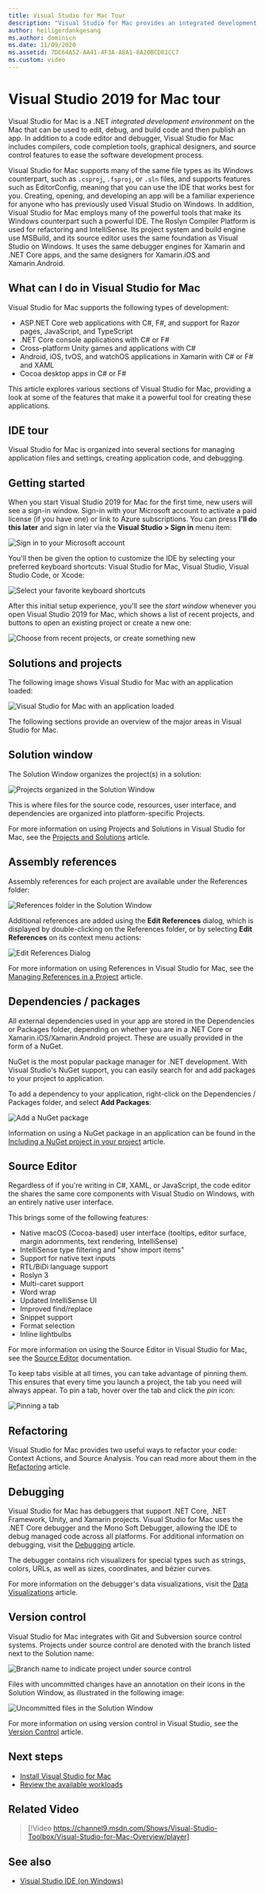 ```yaml
---
title: Visual Studio for Mac Tour
description: "Visual Studio for Mac provides an integrated development environment to build .NET applications on macOS, including ASP.NET Core websites and Xamarin projects for iOS, Android, Mac, and Xamarin.Forms."
author: heiligerdankgesang
ms.author: dominicn
ms.date: 11/09/2020
ms.assetid: 7DC64A52-AA41-4F3A-A8A1-8A20BCD81CC7
ms.custom: video
---
```


# Visual Studio 2019 for Mac tour

Visual Studio for Mac is a .NET _integrated development environment_ on the Mac that can be used to edit, debug, and build code and then publish an app. In addition to a code editor and debugger, Visual Studio for Mac includes compilers, code completion tools, graphical designers, and source control features to ease the software development process.

Visual Studio for Mac supports many of the same file types as its Windows counterpart, such as `.csproj`, `.fsproj`, or `.sln` files, and supports features such as EditorConfig, meaning that you can use the IDE that works best for you.
Creating, opening, and developing an app will be a familiar experience for anyone who has previously used Visual Studio on Windows. In addition, Visual Studio for Mac employs many of the powerful tools that make its Windows counterpart such a powerful IDE. The Roslyn Compiler Platform is used for refactoring and IntelliSense. Its project system and build engine use MSBuild, and its source editor uses the same foundation as Visual Studio on Windows. It uses the same debugger engines for Xamarin and .NET Core apps, and the same designers for Xamarin.iOS and Xamarin.Android.

## What can I do in Visual Studio for Mac

Visual Studio for Mac supports the following types of development:

- ASP.NET Core web applications with C#, F#, and support for Razor pages, JavaScript, and TypeScript
- .NET Core console applications with C# or F#
- Cross-platform Unity games and applications with C#
- Android, iOS, tvOS, and watchOS applications in Xamarin with C# or F# and XAML
- Cocoa desktop apps in C# or F#

This article explores various sections of Visual Studio for Mac, providing a look at some of the features that make it a powerful tool for creating these applications.

## IDE tour

Visual Studio for Mac is organized into several sections for managing application files and settings, creating application code, and debugging.

## Getting started

When you start Visual Studio 2019 for Mac for the first time, new users will see a sign-in window. Sign-in with your Microsoft account to activate a paid license (if you have one) or link to Azure subscriptions. You can press **I'll do this later** and sign in later via the **Visual Studio > Sign in** menu item:

![Sign in to your Microsoft account](media/ide-tour-2019-start-signin.png)

You'll then be given the option to customize the IDE by selecting your preferred keyboard shortcuts: Visual Studio for Mac, Visual Studio, Visual Studio Code, or Xcode:

![Select your favorite keyboard shortcuts](media/ide-tour-2019-keyboard-shortcut.png)

After this initial setup experience, you'll see the _start window_ whenever you open Visual Studio 2019 for Mac, which shows a list of recent projects, and buttons to open an existing project or create a new one:

![Choose from recent projects, or create something new](media/ide-tour-2019-start-projects.png)

## Solutions and projects

The following image shows Visual Studio for Mac with an application loaded:

![Visual Studio for Mac with an application loaded](media/ide-tour-image17.png)

The following sections provide an overview of the major areas in Visual Studio for Mac.

## Solution window

The Solution Window organizes the project(s) in a solution:

![Projects organized in the Solution Window](media/ide-tour-image18.png)

This is where files for the source code, resources, user interface, and dependencies are organized into platform-specific Projects.

For more information on using Projects and Solutions in Visual Studio for Mac, see the [Projects and Solutions](./projects-and-solutions.md) article.

## Assembly references

Assembly references for each project are available under the References folder:

![References folder in the Solution Window](media/ide-tour-image19.png)

Additional references are added using the **Edit References** dialog, which is displayed by double-clicking on the References folder, or by selecting **Edit References** on its context menu actions:

![Edit References Dialog](media/ide-tour-image20.png)

For more information on using References in Visual Studio for Mac, see the [Managing References in a Project](./managing-references-in-a-project.md) article.

## Dependencies / packages

All external dependencies used in your app are stored in the Dependencies or Packages folder, depending on whether you are in a .NET Core or Xamarin.iOS/Xamarin.Android project. These are usually provided in the form of a NuGet.

NuGet is the most popular package manager for .NET development. With Visual Studio's NuGet support, you can easily search for and add packages to your project to application.

To add a dependency to your application, right-click on the Dependencies / Packages folder, and select **Add Packages**:

![Add a NuGet package](media/ide-tour-image21.png)

Information on using a NuGet package in an application can be found in the [Including a NuGet project in your project](./nuget-walkthrough.md) article.

## Source Editor

Regardless of if you're writing in C#, XAML, or JavaScript, the code editor the shares the same core components with Visual Studio on Windows, with an entirely native user interface.

This brings some of the following features:

* Native macOS (Cocoa-based) user interface (tooltips, editor surface, margin adornments, text rendering, IntelliSense)
* IntelliSense type filtering and "show import items"
* Support for native text inputs
* RTL/BiDi language support
* Roslyn 3
* Multi-caret support
* Word wrap
* Updated IntelliSense UI
* Improved find/replace
* Snippet support 
* Format selection
* Inline lightbulbs

For more information on using the Source Editor in Visual Studio for Mac, see the [Source Editor](./source-editor.md) documentation.

To keep tabs visible at all times, you can take advantage of pinning them. This ensures that every time you launch a project, the tab you need will always appear. To pin a tab, hover over the tab and click the _pin_ icon:

![Pinning a tab](media/ide-tour-tabpin.png)

## Refactoring

Visual Studio for Mac provides two useful ways to refactor your code: Context Actions, and Source Analysis. You can read more about them in the [Refactoring](./refactoring.md) article.

## Debugging

Visual Studio for Mac has debuggers that support .NET Core, .NET Framework, Unity, and Xamarin projects. Visual Studio for Mac uses the .NET Core debugger and the Mono Soft Debugger, allowing the IDE to debug managed code across all platforms. For additional information on debugging, visit the [Debugging](./debugging.md) article.

The debugger contains rich visualizers for special types such as strings, colors, URLs, as well as sizes, coordinates, and bézier curves.

For more information on the debugger's data visualizations, visit the [Data Visualizations](./data-visualizations.md) article.

## Version control

Visual Studio for Mac integrates with Git and Subversion source control systems. Projects under source control are denoted with the branch listed next to the Solution name:

![Branch name to indicate project under source control](media/ide-tour-image22.png)

Files with uncommitted changes have an annotation on their icons in the Solution Window, as illustrated in the following image:

![Uncommitted files in the Solution Window](media/ide-tour-image23.png)

For more information on using version control in Visual Studio, see the [Version Control](./version-control.md) article.

## Next steps

- [Install Visual Studio for Mac](installation.md)
- [Review the available workloads](workloads.md)

## Related Video

> [!Video https://channel9.msdn.com/Shows/Visual-Studio-Toolbox/Visual-Studio-for-Mac-Overview/player]

## See also

- [Visual Studio IDE (on Windows)](/visualstudio/ide/visual-studio-ide)